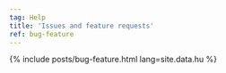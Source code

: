 ```yaml
---
tag: Help
title: 'Issues and feature requests'
ref: bug-feature
---
```


{% include posts/bug-feature.html lang=site.data.hu %}
